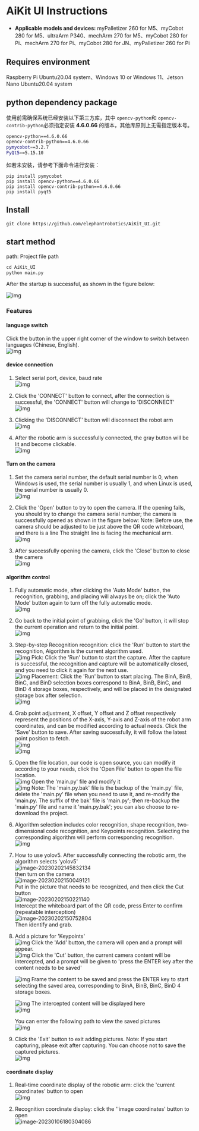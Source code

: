 # **AiKit UI Instructions**

- **Applicable models and devices:** myPalletizer 260 for M5、myCobot 280 for M5、ultraArm P340、mechArm 270 for M5、myCobot 280 for Pi、mechArm 270 for Pi、myCobot 280 for JN、myPalletizer 260 for Pi

## Requires environment

Raspberry Pi Ubuntu20.04 system、Windows 10 or Windows 11、Jetson Nano Ubuntu20.04 system

## python dependency package

使用前需确保系统已经安装以下第三方库，其中 `opencv-python`和 `opencv-contrib-python`必须指定安装 **4.6.0.66** 的版本，其他库原则上无需指定版本号。

```bash
opencv-python==4.6.0.66
opencv-contrib-python==4.6.0.66
pymycobot==3.2.7
PyQt5==5.15.10
```

如若未安装，请参考下面命令进行安装：

```angular2html
pip install pymycobot
pip install opencv-python==4.6.0.66
pip install opencv-contrib-python==4.6.0.66
pip install pyqt5

```

## Install

```angular2html
git clone https://github.com/elephantrobotics/AiKit_UI.git
```

## **start method**

path: Project file path

```python
cd AiKit_UI
python main.py
```

After the startup is successful, as shown in the figure below:<br>

![img](./libraries/AiKit_UI_img/1.png) 

### **Features**

#### **language switch**

Click the button in the upper right corner of the window to switch between languages (Chinese, English).<br>
![img](./libraries/AiKit_UI_img/27.png)

#### **device connection**

1. Select serial port, device, baud rate<br>![img](./libraries/AiKit_UI_img/2.png)
2. Click the 'CONNECT' button to connect, after the connection is successful, the 'CONNECT' button will change to 'DISCONNECT'<br>
   ![img](./libraries/AiKit_UI_img/3.png)

3. Clicking the 'DISCONNECT' button will disconnect the robot arm<br>
   ![img](./libraries/AiKit_UI_img/4.png)

4. After the robotic arm is successfully connected, the gray button will be lit and become clickable.<br>
   ![img](./libraries/AiKit_UI_img/5.png)

#### **Turn on the camera**

1. Set the camera serial number, the default serial number is 0, when Windows is used, the serial number is usually 1, and when Linux is used, the serial number is usually 0.<br>
   ![img](./libraries/AiKit_UI_img/6.png)

2. Click the 'Open' button to try to open the camera. If the opening fails, you should try to change the camera serial number; the camera is successfully opened as shown in the figure below: Note: Before use, the camera should be adjusted to be just above the QR code whiteboard, and there is a line The straight line is facing the mechanical arm.<br>
   ![img](./libraries/AiKit_UI_img/7.png)

3. After successfully opening the camera, click the 'Close' button to close the camera<br>
   ![img](./libraries/AiKit_UI_img/8.png)

#### **algorithm control**

1. Fully automatic mode, after clicking the 'Auto Mode' button, the recognition, grabbing, and placing will always be on; click the 'Auto Mode' button again to turn off the fully automatic mode.<br>
   ![img](./libraries/AiKit_UI_img/9.png)

2. Go back to the initial point of grabbing, click the 'Go' button, it will stop the current operation and return to the initial point.<br>![img](./libraries/AiKit_UI_img/10.png)

3. Step-by-step 
   Recognition recognition: click the 'Run' button to start the recognition, Aigorithm is the current algorithm used. <br>
   ![img](./libraries/AiKit_UI_img/11.png)
   Pick: Click the 'Run' button to start the capture. After the capture is successful, the recognition and capture will be automatically closed, and you need to click it again for the next use. <br>
   ![img](./libraries/AiKit_UI_img/12.png)
   Placement: Click the 'Run' button to start placing. The BinA, BinB, BinC, and BinD selection boxes correspond to BinA, BinB, BinC, and BinD 4 storage boxes, respectively, and will be placed in the designated storage box after selection.<br>
   ![img](./libraries/AiKit_UI_img/13.png)

4. Grab point adjustment, X offset, Y offset and Z offset respectively represent the positions of the X-axis, Y-axis and Z-axis of the robot arm coordinates, and can be modified according to actual needs. Click the 'Save' button to save. After saving successfully, it will follow the latest point position to  fetch.<br>
   ![img](./libraries/AiKit_UI_img/14.png)<br>
   ![img](./libraries/AiKit_UI_img/15.png)

5. Open the file location, our code is open source, you can modify it according to your needs, click the 'Open File' button to open the file location.<br>
    ![img](./libraries/AiKit_UI_img/16.png)
   Open the 'main.py' file and modify it <br>
   ![img](./libraries/AiKit_UI_img/17.png)
   Note: The 'main.py.bak' file is the backup of the 'main.py' file, delete the 'main.py' file when you need to use it, and re-modify the 'main.py. The suffix of the bak' file is 'main.py'; then re-backup the 'main.py' file and name it 'main.py.bak'; you can also choose to re-download the project.
   
6. Algorithm selection includes color recognition, shape recognition, two-dimensional code recognition, and Keypoints recognition. Selecting the corresponding algorithm will perform corresponding recognition.<br>
   ![img](./libraries/AiKit_UI_img/18.png)

6. How to use yolov5.
    After successfully connecting the robotic arm, the algorithm selects 'yolov5'<br>
   ![image-20230202145832134](./libraries/AiKit_UI_img/28.png)<br>
   then turn on the camera<br>
   ![image-20230202150049121](./libraries/AiKit_UI_img/29.png)<br>
   Put in the picture that needs to be recognized, and then click the Cut button<br>![image-20230202150221140](./libraries/AiKit_UI_img/30.png)<br>
   Intercept the whiteboard part of the QR code, press Enter to confirm (repeatable interception)<br>![image-20230202150752804](./libraries/AiKit_UI_img/31.png)<br>
   Then identify and grab.<br>
   
7. Add a picture for 'Keypoints' <br>
   ![img](./libraries/AiKit_UI_img/19.png)
   Click the 'Add' button, the camera will open and a prompt will appear. <br>
   ![img](./libraries/AiKit_UI_img/20.png)
   Click the 'Cut' button, the current camera content will be intercepted, and a prompt will be given to 'press the ENTER key after the content needs to be saved'<br>

   ![img](./libraries/AiKit_UI_img/21.png)
   Frame the content to be saved and press the ENTER key to start selecting the saved area, corresponding to BinA, BinB, BinC, BinD 4 storage boxes.<br>

   ![img](./libraries/AiKit_UI_img/22.png)
   The intercepted content will be displayed here<br>
   ![img](./libraries/AiKit_UI_img/23.png)

   You can enter the following path to view the saved pictures<br>
   ![img](./libraries/AiKit_UI_img/24.png)

8. Click the 'Exit' button to exit adding pictures. Note: If you start capturing, please exit after capturing. You can choose not to save the captured pictures.<br>
   ![img](./libraries/AiKit_UI_img/19.png)

#### **coordinate display**

1. Real-time coordinate display of the robotic arm: click the 'current coordinates' button to open<br>![img](./libraries/AiKit_UI_img/25.png)

2. Recognition coordinate display: click the ''image coordinates' button to open<br>
   ![image-20230106180304086](./libraries/AiKit_UI_img/26.png)

 
